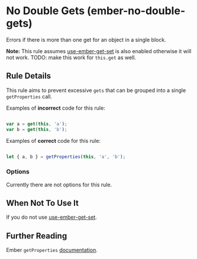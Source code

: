 # No Double Gets (ember-no-double-gets)

Errors if there is more than one get for an object in a single block.

**Note:** This rule assumes [use-ember-get-set](https://github.com/ember-cli/eslint-plugin-ember/blob/master/docs/rules/use-ember-get-and-set.md) is also enabled otherwise it will not work. TODO: make this work for `this.get` as well.

## Rule Details

This rule aims to prevent excessive `gets` that can be grouped into a single `getProperties` call. 

Examples of **incorrect** code for this rule:

```js

var a = get(this, 'a');
var b = get(this, 'b');

```

Examples of **correct** code for this rule:

```js

let { a, b } = getProperties(this, 'a', 'b');

```

### Options

Currently there are not options for this rule.

## When Not To Use It

If you do not use [use-ember-get-set](https://github.com/ember-cli/eslint-plugin-ember/blob/master/docs/rules/use-ember-get-and-set.md).

## Further Reading

Ember `getProperties` [documentation](https://emberjs.com/api/ember/release/functions/@ember%2Fobject/getProperties).
